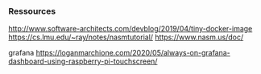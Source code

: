 

### Ressources
http://www.software-architects.com/devblog/2019/04/tiny-docker-image
https://cs.lmu.edu/~ray/notes/nasmtutorial/
https://www.nasm.us/doc/

grafana
https://loganmarchione.com/2020/05/always-on-grafana-dashboard-using-raspberry-pi-touchscreen/